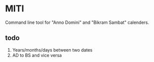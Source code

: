 <h1>MITI</h1>

<p>
  Command line tool for "Anno Domini" and "Bikram Sambat" calenders.
</p>

<h2>todo</h2>

<ol>
  <li>Years/months/days between two dates</li>
  <li>AD to BS and vice versa</li>
</ol>
